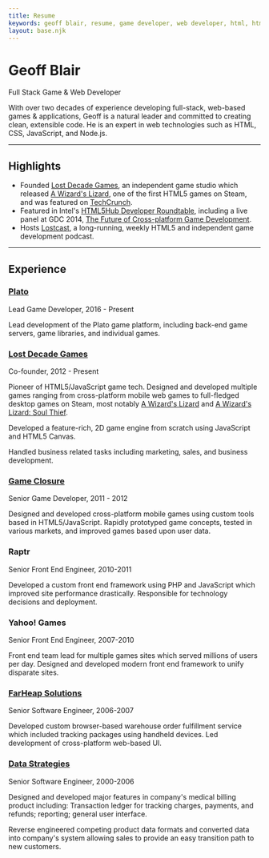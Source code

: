 ```yaml
---
title: Resume
keywords: geoff blair, resume, game developer, web developer, html, html5, css, css3, javascript, code, programmer, full stack, node.js, c#, unity, sql, front end, typescript, games, game development
layout: base.njk
---
```


# Geoff Blair

Full Stack Game & Web Developer

With over two decades of experience developing full-stack, web-based games & applications, Geoff is a natural leader and committed to creating clean, extensible code. He is an expert in web technologies such as HTML, CSS, JavaScript, and Node.js.

---

## Highlights

- Founded [Lost Decade Games](http://www.lostdecadegames.com/), an independent game studio which released [A Wizard's Lizard](http://store.steampowered.com/app/280040), one of the first HTML5 games on Steam, and was featured on [TechCrunch](http://techcrunch.com/2011/07/11/html5-game-maker-looks-to-transcend-sleepy-chrome-web-store-sales-on-ios/).
- Featured in Intel's [HTML5Hub Developer Roundtable](https://www.youtube.com/user/HTML5Hub), including a live panel at GDC 2014, [The Future of Cross-platform Game Development](https://www.youtube.com/watch?v=BVdKCdOP51A).
- Hosts [Lostcast](http://www.lostdecadegames.com/lostcast/), a long-running, weekly HTML5 and independent game development podcast.

---

## Experience

### [Plato](http://www.platoapp.com/)

Lead Game Developer, 2016 - Present

Lead development of the Plato game platform, including back-end game servers, game libraries, and individual games.

### [Lost Decade Games](http://www.lostdecadegames.com/)

Co-founder, 2012 - Present

Pioneer of HTML5/JavaScript game tech. Designed and developed multiple games ranging from cross-platform mobile web games to full-fledged desktop games on Steam, most notably [A Wizard's Lizard](http://www.wizardslizard.com/) and [A Wizard's Lizard: Soul Thief](http://www.wizardslizard.com).

Developed a feature-rich, 2D game engine from scratch using JavaScript and HTML5 Canvas.

Handled business related tasks including marketing, sales, and business development.

### [Game Closure](http://www.gameclosure.com/)

Senior Game Developer, 2011 - 2012

Designed and developed cross-platform mobile games using custom tools based in HTML5/JavaScript. Rapidly prototyped game concepts, tested in various markets, and improved games based upon user data.

### Raptr

Senior Front End Engineer, 2010-2011

Developed a custom front end framework using PHP and JavaScript which improved site performance drastically. Responsible for technology decisions and deployment.

### Yahoo! Games

Senior Front End Engineer, 2007-2010

Front end team lead for multiple games sites which served millions of users per day. Designed and developed modern front end framework to unify disparate sites.

### [FarHeap Solutions](http://www.farheap.com/)

Senior Software Engineer, 2006-2007

Developed custom browser-based warehouse order fulfillment service which included tracking packages using handheld devices. Led development of cross-platform web-based UI.

### [Data Strategies](http://mdsuite.com/)

Senior Software Engineer, 2000-2006

Designed and developed major features in company's medical billing product including: Transaction ledger for tracking charges, payments, and refunds; reporting; general user interface.

Reverse engineered competing product data formats and converted data into company's system allowing sales to provide an easy transition path to new customers.
